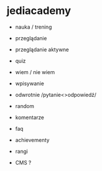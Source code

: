 # jediacademy

- nauka / trening
- przeglądanie
- przeglądanie aktywne
- quiz
- wiem / nie wiem
- wpisywanie
- odwrotnie /pytanie<>odpowiedź/
- random

- komentarze
- faq

- achievementy
- rangi
- CMS ?
